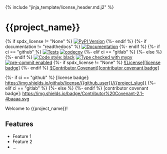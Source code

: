{% include "jinja_template/license_header.md.j2" %}
# {{project_name}}
{% if spdx_license != "None" %}
[![PyPI Version](https://img.shields.io/pypi/v/{{project_slug}}.svg)](https://pypi.python.org/pypi/{{project_slug}})
{%- endif %}
{%- if documentation != "readthedocs" %}
[![Documentation](https://readthedocs.org/projects/{{project_slug}}/badge/?version=latest)](https://{{project_slug}}.readthedocs.io/en/latest)
{%- endif %}
{%- if ci == "github" %}
[![Tests](https://github.com/{{github_user}}/{{project_slug}}/actions/workflows/tests.yml/badge.svg?branch=main)](https://github.com/{{github_user}}/{{project_slug}}/actions/workflows/tests.yml)
[![codecov](https://codecov.io/gh/{{github_user}}/{{project_slug}}/branch/main/graph/badge.svg?token=GSYS7VUB5R)](https://codecov.io/gh/{{github_user}}/{{project_slug}})
{%- elif ci == "gitlab" %}
{%- else %}
{%- endif %}
[![Code style: black][black-badge]](https://github.com/psf/black)
[![Type checked with mypy][mypy-badge]](https://mypy-lang.org/)
[![pre-commit enabled][pre-commit badge]](https://pre-commit.com/)
{%- if spdx_license != "None" %}
[![License][license badge]](https://opensource.org/licenses/{{spdx_license}})
{%- endif %}
[![Contributor Covenant][contributor covenant badge]](https://www.contributor-covenant.org/version/2/1/code_of_conduct/)

[black-badge]: https://img.shields.io/badge/code%20style-black-000000.svg
[mypy-badge]: https://www.mypy-lang.org/static/mypy_badge.svg
[pre-commit badge]: https://img.shields.io/badge/pre--commit-enabled-brightgreen?logo=pre-commit&logoColor=white
{%- if ci == "github" %}
[license badge]: https://img.shields.io/github/license/{{github_user}}/{{project_slug}}
{%- elif ci == "gitlab" %}
{%- else %}
{%- endif %}
[contributor covenant badge]: https://img.shields.io/badge/Contributor%20Covenant-2.1-4baaaa.svg

Welcome to {{project_name}}!

## Features

- Feature 1
- Feature 2
- ...

[cookiecutter-hypermodern-python]: https://cookiecutter-hypermodern-python.readthedocs.io/en/2022.6.3.post1/
[python-blueprint]: https://github.com/johnthagen/python-blueprint
